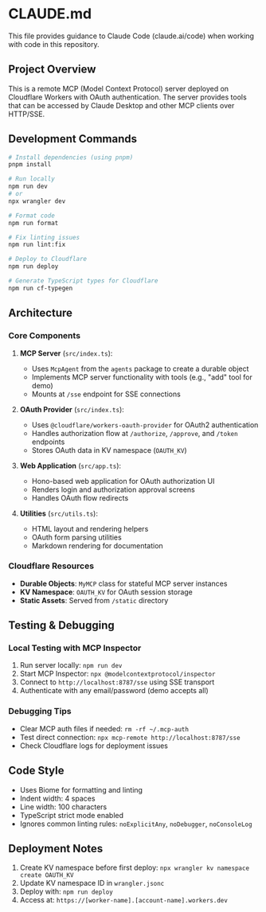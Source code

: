 # CLAUDE.md

This file provides guidance to Claude Code (claude.ai/code) when working with code in this repository.

## Project Overview

This is a remote MCP (Model Context Protocol) server deployed on Cloudflare Workers with OAuth authentication. The server provides tools that can be accessed by Claude Desktop and other MCP clients over HTTP/SSE.

## Development Commands

```bash
# Install dependencies (using pnpm)
pnpm install

# Run locally
npm run dev
# or
npx wrangler dev

# Format code
npm run format

# Fix linting issues
npm run lint:fix

# Deploy to Cloudflare
npm run deploy

# Generate TypeScript types for Cloudflare
npm run cf-typegen
```

## Architecture

### Core Components

1. **MCP Server** (`src/index.ts`):
   - Uses `McpAgent` from the `agents` package to create a durable object
   - Implements MCP server functionality with tools (e.g., "add" tool for demo)
   - Mounts at `/sse` endpoint for SSE connections

2. **OAuth Provider** (`src/index.ts`):
   - Uses `@cloudflare/workers-oauth-provider` for OAuth2 authentication
   - Handles authorization flow at `/authorize`, `/approve`, and `/token` endpoints
   - Stores OAuth data in KV namespace (`OAUTH_KV`)

3. **Web Application** (`src/app.ts`):
   - Hono-based web application for OAuth authorization UI
   - Renders login and authorization approval screens
   - Handles OAuth flow redirects

4. **Utilities** (`src/utils.ts`):
   - HTML layout and rendering helpers
   - OAuth form parsing utilities
   - Markdown rendering for documentation

### Cloudflare Resources

- **Durable Objects**: `MyMCP` class for stateful MCP server instances
- **KV Namespace**: `OAUTH_KV` for OAuth session storage
- **Static Assets**: Served from `/static` directory

## Testing & Debugging

### Local Testing with MCP Inspector
1. Run server locally: `npm run dev`
2. Start MCP Inspector: `npx @modelcontextprotocol/inspector`
3. Connect to `http://localhost:8787/sse` using SSE transport
4. Authenticate with any email/password (demo accepts all)

### Debugging Tips
- Clear MCP auth files if needed: `rm -rf ~/.mcp-auth`
- Test direct connection: `npx mcp-remote http://localhost:8787/sse`
- Check Cloudflare logs for deployment issues

## Code Style

- Uses Biome for formatting and linting
- Indent width: 4 spaces
- Line width: 100 characters
- TypeScript strict mode enabled
- Ignores common linting rules: `noExplicitAny`, `noDebugger`, `noConsoleLog`

## Deployment Notes

1. Create KV namespace before first deploy: `npx wrangler kv namespace create OAUTH_KV`
2. Update KV namespace ID in `wrangler.jsonc`
3. Deploy with: `npm run deploy`
4. Access at: `https://[worker-name].[account-name].workers.dev`